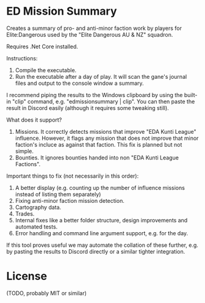 # ED Mission Summary

Creates a summary of pro- and anti-minor faction work by players for Elite:Dangerous used by the "Elite Dangerous AU & NZ" squadron.

Requires .Net Core installed.

Instructions:
1. Compile the executable.
2. Run the executable after a day of play. It will scan the gane's journal files and output to the console window a summary.

I recommend piping the results to the Windows clipboard by using the built-in "clip" command, e.g. "edmissionsummary | clip". You can then paste the result in Discord easily (although it requires some tweaking still).

What does it support?
1. Missions. It correctly detects missions that improve "EDA Kunti League" influence. However, it flags any mission that does not improve that minor faction's incluce as against that faction. This fix is planned but not simple.
2. Bounties. It ignores bounties handed into non "EDA Kunti League Factions".

Important things to fix (not necessarily in this order):
1. A better display (e.g. counting up the number of influence missions instead of listing them separately)
2. Fixing anti-minor faction mission detection.
3. Cartography data.
4. Trades.
5. Internal fixes like a better folder structure, design improvements and automated tests.
6. Error handling and command line argument support, e.g. for the day.

If this tool proves useful we may automate the collation of these further, e.g. by pasting the results to Discord directly or a similar tighter integration.

# License
 
(TODO, probably MIT or similar)